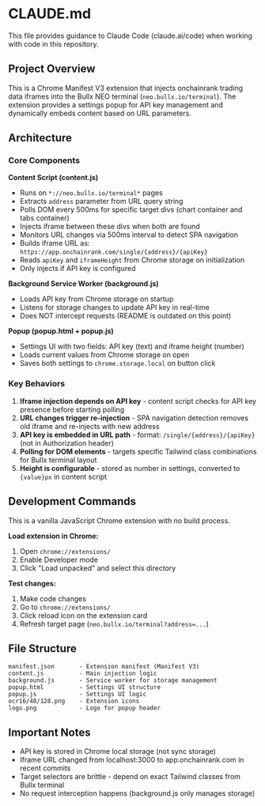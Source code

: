 # CLAUDE.md

This file provides guidance to Claude Code (claude.ai/code) when working with code in this repository.

## Project Overview

This is a Chrome Manifest V3 extension that injects onchainrank trading data iframes into the Bullx NEO terminal (`neo.bullx.io/terminal`). The extension provides a settings popup for API key management and dynamically embeds content based on URL parameters.

## Architecture

### Core Components

**Content Script (content.js)**
- Runs on `*://neo.bullx.io/terminal*` pages
- Extracts `address` parameter from URL query string
- Polls DOM every 500ms for specific target divs (chart container and tabs container)
- Injects iframe between these divs when both are found
- Monitors URL changes via 500ms interval to detect SPA navigation
- Builds iframe URL as: `https://app.onchainrank.com/single/{address}/{apiKey}`
- Reads `apiKey` and `iframeHeight` from Chrome storage on initialization
- Only injects if API key is configured

**Background Service Worker (background.js)**
- Loads API key from Chrome storage on startup
- Listens for storage changes to update API key in real-time
- Does NOT intercept requests (README is outdated on this point)

**Popup (popup.html + popup.js)**
- Settings UI with two fields: API key (text) and iframe height (number)
- Loads current values from Chrome storage on open
- Saves both settings to `chrome.storage.local` on button click

### Key Behaviors

1. **Iframe injection depends on API key** - content script checks for API key presence before starting polling
2. **URL changes trigger re-injection** - SPA navigation detection removes old iframe and re-injects with new address
3. **API key is embedded in URL path** - format: `/single/{address}/{apiKey}` (not in Authorization header)
4. **Polling for DOM elements** - targets specific Tailwind class combinations for Bullx terminal layout
5. **Height is configurable** - stored as number in settings, converted to `{value}px` in content script

## Development Commands

This is a vanilla JavaScript Chrome extension with no build process.

**Load extension in Chrome:**
1. Open `chrome://extensions/`
2. Enable Developer mode
3. Click "Load unpacked" and select this directory

**Test changes:**
1. Make code changes
2. Go to `chrome://extensions/`
3. Click reload icon on the extension card
4. Refresh target page (`neo.bullx.io/terminal?address=...`)

## File Structure

```
manifest.json       - Extension manifest (Manifest V3)
content.js          - Main injection logic
background.js       - Service worker for storage management
popup.html          - Settings UI structure
popup.js            - Settings UI logic
ocr16/48/128.png    - Extension icons
logo.png            - Logo for popup header
```

## Important Notes

- API key is stored in Chrome local storage (not sync storage)
- Iframe URL changed from localhost:3000 to app.onchainrank.com in recent commits
- Target selectors are brittle - depend on exact Tailwind classes from Bullx terminal
- No request interception happens (background.js only manages storage)
